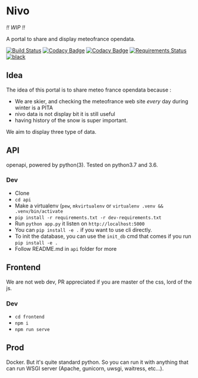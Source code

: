 # Nivo

*!! WIP !!*

A portal to share and display meteofrance opendata.

[![Build Status](https://img.shields.io/endpoint.svg?url=https%3A%2F%2Factions-badge.atrox.dev%2FRemiDesgrange%2Fnivo%2Fbadge&style=flat)](https://actions-badge.atrox.dev/RemiDesgrange/nivo/goto)
[![Codacy Badge](https://api.codacy.com/project/badge/Grade/0d05d913551f4ecab75cc042cdb4ae9f)](https://www.codacy.com/app/RemiDesgrange/nivo)
[![Codacy Badge](https://api.codacy.com/project/badge/Coverage/0d05d913551f4ecab75cc042cdb4ae9f)](https://www.codacy.com/app/RemiDesgrange/nivo)
[![Requirements Status](https://requires.io/github/RemiDesgrange/nivo/requirements.svg?branch=master)](https://requires.io/github/RemiDesgrange/nivo/requirements/?branch=master)
[![black](https://badgen.net/badge/code%20style/black/000)](https://github.com/psf/black)

## Idea

The idea of this portal is to share meteo france opendata because :

*  We are skier, and checking the meteofrance web site *every* day during winter is a PITA
*  nivo data is not display bit it is still useful
*  having history of the snow is super important.

We aim to display three type of data.

## API

openapi, powered by python(3). Tested on python3.7 and 3.6.

### Dev

*  Clone
*  `cd api`
*  Make a virtualenv (`pew`, `mkvirtualenv` or `virtualenv .venv && .venv/bin/activate`
* `pip install -r requirements.txt -r dev-requirements.txt`
*  Run `python app.py` it listen on `http://localhost:5000`
*  You can `pip install -e .` if you want to use cli directly.
*  To init the database, you can use the `init_db` cmd that comes if you run `pip install -e .`
*  Follow README.md in `api` folder for more

## Frontend

We are not web dev, PR appreciated if you are master of the css, lord of the js.

### Dev

*  `cd frontend`
*  `npm i`
*  `npm run serve`

## Prod

Docker. But it's quite standard python. So you can run it with anything that can run WSGI server
(Apache, gunicorn, uwsgi, waitress, etc...).
